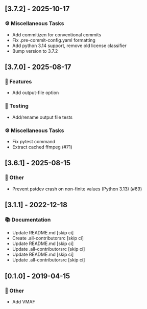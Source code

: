 ## [3.7.2] - 2025-10-17

### ⚙️ Miscellaneous Tasks

- Add commitizen for conventional commits
- Fix .pre-commit-config.yaml formatting
- Add python 3.14 support, remove old license classifier
- Bump version to 3.7.2
## [3.7.0] - 2025-08-17

### 🚀 Features

- Add output-file option

### 🧪 Testing

- Add/rename output file tests

### ⚙️ Miscellaneous Tasks

- Fix pytest command
- Extract cached ffmpeg (#71)
## [3.6.1] - 2025-08-15

### 💼 Other

- Prevent pstdev crash on non-finite values (Python 3.13) (#69)
## [3.1.1] - 2022-12-18

### 📚 Documentation

- Update README.md [skip ci]
- Create .all-contributorsrc [skip ci]
- Update README.md [skip ci]
- Update .all-contributorsrc [skip ci]
- Update README.md [skip ci]
- Update .all-contributorsrc [skip ci]
## [0.1.0] - 2019-04-15

### 💼 Other

- Add VMAF
